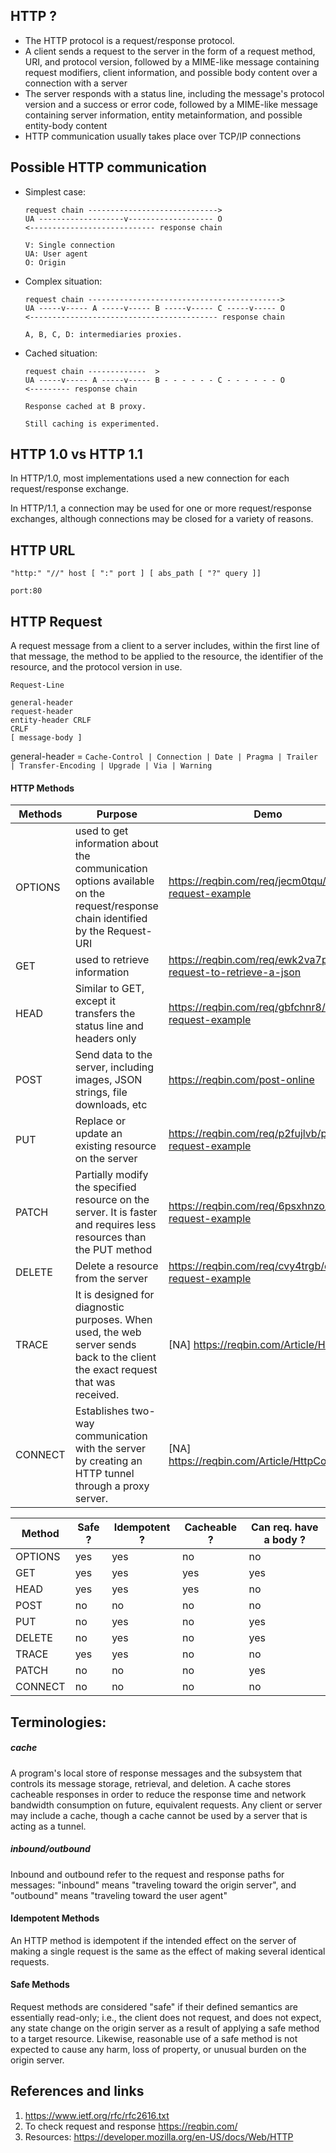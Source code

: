 ## HTTP ?

* The HTTP protocol is a request/response protocol.
* A client sends a request to the server in the form of a request method, URI, and protocol version, followed by a MIME-like message containing request modifiers, client information, and possible body content over a connection with a server
* The server responds with a status line, including the message's protocol version and a success or error code, followed by a MIME-like message containing server information, entity metainformation, and possible entity-body content
* HTTP communication usually takes place over TCP/IP connections

## Possible HTTP communication

* Simplest case:
  ```
  request chain ----------------------------->
  UA -------------------v------------------- O
  <---------------------------- response chain

  V: Single connection
  UA: User agent
  O: Origin
  ```
* Complex situation:
  ```
  request chain ------------------------------------------->
  UA -----v----- A -----v----- B -----v----- C -----v----- O
  <------------------------------------------ response chain

  A, B, C, D: intermediaries proxies.
  ```
* Cached situation:
  ```
  request chain -------------  >
  UA -----v----- A -----v----- B - - - - - - C - - - - - - O
  <--------- response chain

  Response cached at B proxy. 

  Still caching is experimented.
  ```

## HTTP 1.0 vs HTTP 1.1

In HTTP/1.0, most implementations used a new connection for each request/response exchange.

In HTTP/1.1, a connection may be used for one or more request/response exchanges, although connections may be closed for a variety of reasons.

## HTTP URL

```
"http:" "//" host [ ":" port ] [ abs_path [ "?" query ]]

port:80
```

## HTTP Request

A request message from a client to a server includes, within the first line of that message, the method to be applied to the resource, the identifier of the resource, and the protocol version in use.

```
Request-Line

general-header
request-header
entity-header CRLF
CRLF
[ message-body ]
```

general-header = `Cache-Control | Connection | Date | Pragma | Trailer | Transfer-Encoding | Upgrade | Via | Warning`

#### HTTP Methods


| Methods | Purpose                                                                                                                         | Demo                                                           |
| --------- | --------------------------------------------------------------------------------------------------------------------------------- | ---------------------------------------------------------------- |
| OPTIONS | used to get information about the communication options available on the request/response chain identified by the Request-URI   | https://reqbin.com/req/jecm0tqu/options-request-example        |
| GET     | used to retrieve information                                                                                                    | https://reqbin.com/req/ewk2va7p/get-request-to-retrieve-a-json |
| HEAD    | Similar to GET, except it transfers the status line and headers only                                                            | https://reqbin.com/req/gbfchnr8/head-request-example           |
| POST    | Send data to the server, including images, JSON strings, file downloads, etc                                                    | https://reqbin.com/post-online                                 |
| PUT     | Replace or update an existing resource on the server                                                                            | https://reqbin.com/req/p2fujlvb/put-request-example            |
| PATCH   | Partially modify the specified resource on the server. It is faster and requires less resources than the PUT method             | https://reqbin.com/req/6psxhnzo/patch-request-example          |
| DELETE  | Delete a resource from the server                                                                                               | https://reqbin.com/req/cvy4trgb/delete-request-example         |
| TRACE   | It is designed for diagnostic purposes. When used, the web server sends back to the client the exact request that was received. | [NA] https://reqbin.com/Article/HttpTrace                      |
| CONNECT | Establishes two-way communication with the server by creating an HTTP tunnel through a proxy server.                            | [NA] https://reqbin.com/Article/HttpConnect                    |


| Method  | Safe ? | Idempotent ? | Cacheable ? | Can req. have a body ? |
| --------- | -------- | -------------- | ------------- | ------------------------ |
| OPTIONS | yes    | yes          | no          | no                     |
| GET     | yes    | yes          | yes         | yes                    |
| HEAD    | yes    | yes          | yes         | no                     |
| POST    | no     | no           | no          | no                     |
| PUT     | no     | yes          | no          | yes                    |
| DELETE  | no     | yes          | no          | yes                    |
| TRACE   | yes    | yes          | no          | no                     |
| PATCH   | no     | no           | no          | yes                    |
| CONNECT | no     | no           | no          | no                     |

## Terminologies:

##### cache

A program's local store of response messages and the subsystem that controls its message storage, retrieval, and deletion. A cache stores cacheable responses in order to reduce the response time and network bandwidth consumption on future, equivalent requests. Any client or server may include a cache, though a cache  cannot be used by a server that is acting as a tunnel.

##### inbound/outbound

Inbound and outbound refer to the request and response paths for messages: "inbound" means "traveling toward the origin server", and "outbound" means "traveling toward the user agent"

#### Idempotent Methods

An HTTP method is idempotent if the intended effect on the server of making a single request is the same as the effect of making several identical requests.

#### Safe Methods

Request methods are considered "safe" if their defined semantics are essentially read-only; i.e., the client does not request, and does not expect, any state change on the origin server as a result of applying a safe method to a target resource.  Likewise, reasonable use of a safe method is not expected to cause any harm, loss of property, or unusual burden on the origin server.

## References and links

1. https://www.ietf.org/rfc/rfc2616.txt
2. To check request and response https://reqbin.com/
3. Resources: https://developer.mozilla.org/en-US/docs/Web/HTTP

